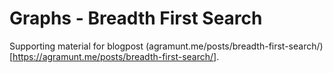 # Graphs - Breadth First Search 

Supporting material for blogpost (agramunt.me/posts/breadth-first-search/)[https://agramunt.me/posts/breadth-first-search/].